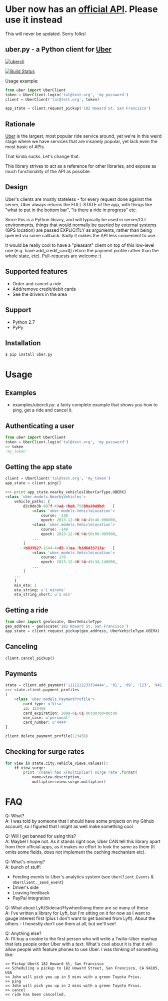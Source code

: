 # Uber now has an [official API](https://developer.uber.com). Please use it instead #
This will never be updated. Sorry folks! 

uber.py - a Python client for [Uber]
------------------------------------
[![ubercli](http://tals.github.io/uber.py/images/ubercli.gif)](https://github.com/tals/uber.py/blob/master/examples/ubercli.py)


[![Build Status](https://secure.travis-ci.org/tals/uber.py.png?branch=master)](http://travis-ci.org/tals/uber.py)

Usage example:
```python
from uber import UberClient
token = UberClient.login('tal@test.org', 'my_password')
client = UberClient('tal@test.org', token)

app_state = client.request_pickup('182 Howard St, San Francisco')
```

Rationale
---------
[Uber] is the largest, most popular ride service around, yet we're in this weird stage where we have services that are insanely popular, yet lack even the most basic of APIs.

That kinda sucks. Let's change that.

This library strives to act as a reference for other libraries, and expose as much functionality of the API as possible.

Design
------
Uber's clients are mostly stateless - for every request done against the server, Uber always returns the FULL STATE of the
app, with things like "what to put in the bottom bar", "is there a ride in progress" etc.

Since this is a Python library, and will typically be used in server/CLI environments, things that would normally be
queried by external systems (GPS location) are passed EXPLICITLY as arguments, rather than being queried via some callback.
Sadly it makes the API less convenient to use.

It would be really cool to have a "pleasant" client on top of this low-level one (e.g. have add_credit_card() return the payment
profile rather than the whole state, etc). Pull-requests are welcome :)

Supported features
----------------------------
- Order and cancel a ride
- Add/remove credit/debit cards
- See the drivers in the area


Support
-------
- Python 2.7
- PyPy

Installation
-------------
```
$ pip install uber.py
```

Usage
=====

Examples
--------
- examples/ubercli.py: a fairly complete example that shows you how to ping, get a ride and cancel it.


Authenticating a user
--------------------------
```python
from uber import UberClient
token = UberClient.login('tal@test.org', 'my_password')
>> token
'my_token'
```

Getting the app state
---------------------
```python
client = UberClient('tal@test.org', 'my_token')
app_state = client.ping()

>>> print app_state.nearby_vehicles[UberCarType.UBERX]
<class 'uber.models.NearbyVehicles'>
    vehicle_paths: {
        d2c0de3b-907f-49a4-8be8-756b8a2049bd:	[
            <class 'uber.models.VehicleLocation'>
                course: -140
                epoch: 2013-12-06 04:49:46.996000,
            <class 'uber.models.VehicleLocation'>
                course: -140
                epoch: 2013-12-06 04:50:00.995000,
            ...
        ]
        4b035b27-1544-44d5-93ea-7b3d6d33717a:	[
            <class 'uber.models.VehicleLocation'>
                course: 170
                epoch: 2013-12-06 04:49:34.148000,
            ...
        ]
    ...
    }
    min_eta: 1
    eta_string: u'1 minute'
    eta_string_short: u'1 min'

```

Getting a ride
--------------
```python
from uber import geolocate, UberVehicleType
geo_address = geolocate('182 Howard St, San Francisco')
app_state = client.request_pickup(geo_address, UberVehicleType.UBERX)
```

Canceling
---------
```python
client.cancel_pickup()
```

Payments
--------
```python
state = client.add_payment('1111222233334444', '01', '99', '123', '94111', 'US')
>>> state.client.payment_profiles
[
    <class 'uber.models.PaymentProfile'>
        card_type: u'Visa'
        id: 123456
        card_expiration: 2099-01-01 00:00:00+00:00
        use_case: u'personal'
        card_number: u'4444'
]

client.delete_payment_profile(123456)
```

Checking for surge rates
------------------------
```python
for view in state.city.vehicle_views.values():
    if view.surge:
        print '{name} has x{multiplier} surge rate'.format(
            name=view.description,
            multiplier=view.surge.multiplier)
```

FAQ
===
Q: What?  
A: I was told by someone that I should have some projects on my Github account, so I figured that I might as well make
something cool

Q: Will I get banned for using this?  
A: Maybe! I hope not. As it stands right now, Uber *CAN* tell this library apart from their official apps, as it makes
no effort to look the same as them (It omits some fields, does not implement the caching mechanism etc).

Q: What's missing?  
A: bunch of stuff:
- Feeding events to Uber's analytics system (see ```UberClient.Events``` & ```UberClient._send_event```)
- Driver's side
- Leaving feedback
- PayPal integration

Q: What about Lyft/Sidecar/Flywheel/omg there are so many of these  
A: I've written a library for Lyft, but I'm sitting on it for now as I want to gauge interest first (plus I don't want
to get banned from Lyft).
About the others - I honestly don't use them at all, but we'll see!

Q: Anything else?  
A: I'll buy a cookie to the first person who will write a Twilio-Uber mashup that lets people order Uber with a text.
What's cool about it is that it will allow people with feature phones to use Uber.
I was thinking of something like:
```
>> Pickup UberX 182 Howard St, San Francisco
<< Scheduling a pickup to 182 Howard Street, San Francisco, CA 94105, USA
<< John will pick you up in 5 mins with a green Toyota Prius.
>> ping
<< John will pick you up in 2 mins with a green Toyota Prius.
>> cancel
<< ride has been cancelled.
```

[Uber]: https://www.uber.com/
